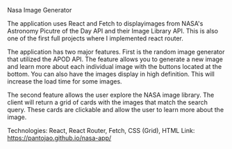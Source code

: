 Nasa Image Generator 

The application uses React and Fetch to displayimages from NASA's Astronomy Picutre of the Day API and their Image Library API. This is also one of the first full projects where I implemented react router. 

The application has two major features. First is the random image generator that utilized the APOD API. The feature allows you to generate a new image and learn more about each individual image with the buttons located at the bottom. You can also have the images display in high definition. This will increase the load time for some images. 

The second feature allows the user explore the NASA image library. The client will return a grid of cards with the images that match the search query. These cards are clickable and allow the user to learn more about the image.

Technologies: React, React Router, Fetch, CSS (Grid), HTML
Link: https://pantojao.github.io/nasa-app/
